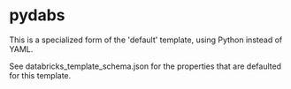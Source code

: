 # pydabs

This is a specialized form of the 'default' template, using Python instead of YAML.

See databricks_template_schema.json for the properties that are defaulted
for this template.